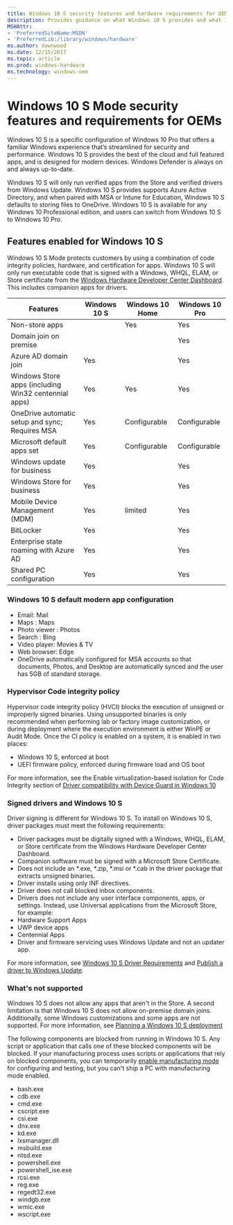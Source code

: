 ```yaml
---
title: Windows 10 S security features and hardware requirements for OEMs
description: Provides guidance on what Windows 10 S provides and what is required
MSHAttr:
- 'PreferredSiteName:MSDN'
- 'PreferredLib:/library/windows/hardware'
ms.author: dawnwood
ms.date: 12/15/2017
ms.topic: article
ms.prod: windows-hardware
ms.technology: windows-oem
---
```


# Windows 10 S Mode security features and requirements for OEMs
Windows 10 S is a specific configuration of Windows 10 Pro that offers a familiar Windows experience that’s streamlined for security and performance. Windows 10 S provides the best of the cloud and full featured apps, and is designed for modern devices. Windows Defender is always on and always up-to-date. 

Windows 10 S will only run verified apps from the Store and verified drivers from Windows Update. Windows 10 S provides supports Azure Active Directory, and when paired with MSA or Intune for Education, Windows 10 S defaults to storing files to OneDrive. Windows 10 S is available for any Windows 10 Professional edition, and users can switch from Windows 10 S to Windows 10 Pro.

## Features enabled for Windows 10 S
Windows 10 S Mode protects customers by using a combination of code integrity policies,  hardware, and certification for apps. Windows 10 S will only run executable code that is signed with a Windows, WHQL, ELAM, or Store certificate from the [Windows Hardware Developer Center Dashboard](https://aka.ms/DevCenterPortal). This includes companion apps for drivers. 

| Features | Windows 10 S | Windows 10 Home | Windows 10 Pro|
|-----------|-----------|---------| ---------|
| Non-store apps | | Yes | Yes |
| Domain join on premise | |  | Yes |
| Azure AD domain join | Yes |  | Yes |
| Windows Store apps (including Win32 centennial apps) | Yes | Yes | Yes |
| OneDrive automatic setup and sync; Requires MSA | Yes | Configurable | Configurable |
| Microsoft default apps set| Yes | Configurable | Configurable |
| Windows update for business | Yes |  | Yes |
| Windows Store for business | Yes |  | Yes |
| Mobile Device Management (MDM) | Yes | limited | Yes |
| BitLocker | Yes | | Yes |
| Enterprise state roaming with Azure AD  | Yes | | Yes |
| Shared PC configuration | Yes | | Yes |

### Windows 10 S default modern app configuration
* Email: Mail
* Maps : Maps
* Photo viewer : Photos
* Search : Bing
* Video player: Movies & TV
* Web browser: Edge
* OneDrive automatically configured for MSA accounts so that documents, Photos, and Desktop are automatically synced and the user has 5GB of standard storage. 

### Hypervisor Code integrity policy
Hypervisor code integrity policy (HVCI) blocks the execution of unsigned or improperly signed binaries. Using unsupported binaries is only recommended when performing lab or factory image customization, or during deployment where the execution environment is either WinPE or Audit Mode.
Once the CI policy is enabled on a system, it is enabled in two places:

* Windows 10 S, enforced at boot
* UEFI firmware policy, enforced during firmware load and OS boot

For more information, see the Enable virtualization-based isolation for Code Integrity section of [Driver compatibility with Device Guard in Windows 10](https://blogs.msdn.microsoft.com/windows_hardware_certification/2015/05/22/driver-compatibility-with-device-guard-in-windows-10/)

### Signed drivers and Windows 10 S
Driver signing is different for Windows 10 S. To install on Windows 10 S, driver packages must meet the following requirements:

* Driver packages must be digitally signed with a Windows, WHQL, ELAM, or Store certificate from the Windows Hardware Developer Center Dashboard.
* Companion software must be signed with a Microsoft Store Certificate.
* Does not include an *.exe, *.zip, *.msi or *.cab in the driver package that extracts unsigned binaries.
* Driver installs using only INF directives.
* Driver does not call blocked inbox components.
* Drivers does not include any user interface components, apps, or settings. Instead, use Universal applications from the Microsoft Store, for example:
* Hardware Support Apps
* UWP device apps
* Centennial Apps
* Driver and firmware servicing uses Windows Update and not an updater app.

For more information, see [Windows 10 S Driver Requirements](https://docs.microsoft.com/en-us/windows-hardware/drivers/install/windows10sdriverrequirements) and [Publish a driver to Windows Update](https://docs.microsoft.com/en-us/windows-hardware/drivers/dashboard/publish-a-driver-to-windows-update).

### What's not supported
Windows 10 S does not allow any apps that aren't in the Store. A second limitation is that Windows 10 S does not allow on-premise domain joins. Additionally, some Windows customizations and some apps are not supported. For more information, see [Planning a Windows 10 S deployment](https://docs.microsoft.com/en-us/windows-hardware/manufacture/desktop/windows-10-s-planning)

The following components are blocked from running in Windows 10 S. Any script or application that calls one of these blocked components will be blocked. If your manufacturing process uses scripts or applications that rely on blocked components, you can temporarily [enable manufacturing mode](https://docs.microsoft.com/en-us/windows-hardware/manufacture/desktop/windows-10-s-manufacturing-mode#enable-manufacturing-mode) for configuring and testing, but you can't ship a PC with manufacturing mode enabled.

* bash.exe
* cdb.exe
* cmd.exe
* cscript.exe
* csi.exe
* dnx.exe
* kd.exe
* lxsmanager.dll
* msbuild.exe
* ntsd.exe
* powershell.exe
* powershell_ise.exe
* rcsi.exe
* reg.exe
* regedt32.exe
* windgb.exe
* wmic.exe
* wscript.exe



